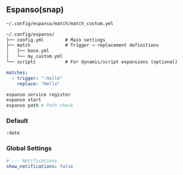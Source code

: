 ## Espanso(snap)
```bash
~/.config/espanso/match/match_custom.yml
```

```txt
~/.config/espanso/
├── config.yml        # Main settings
├── match             # Trigger → replacement definitions
│   ├── base.yml
│   └── my_custom.yml
└── scripts           # For dynamic/script expansions (optional)
```

```yaml
matches:
  - trigger: ":Hallo"
    replace: "Hello"
```

```bash
espanso service register
espanso start
espanso path # Path check
```

### Default

```txt
:date
```

### Global Settings

```yaml
# --- Notifications
show_notifications: false

```

